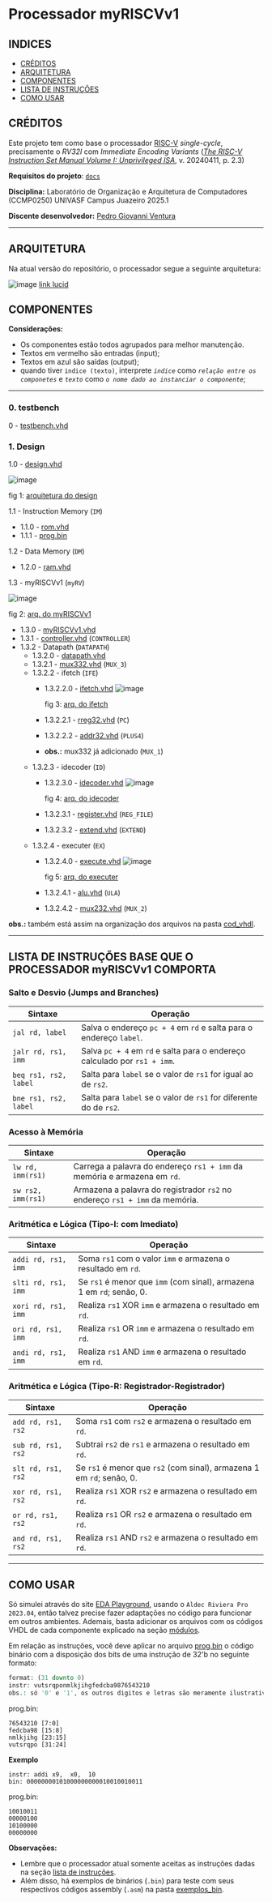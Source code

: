 # **Processador myRISCVv1**
## INDICES
* [CRÉDITOS](#créditos)
* [ARQUITETURA](#arquitetura)
* [COMPONENTES](#componentes)
* [LISTA DE INSTRUÇÕES](#lista-de-instruções-base-que-o-processador-myriscvv1-comporta)
* [COMO USAR](#como-usar)
## CRÉDITOS

Este projeto tem como base o processador [RISC-V](https://riscv.org/) _single-cycle_, precisamente o _RV32I_ com _Immediate Encoding Variants_ ([_The RISC-V Instruction Set Manual Volume I: Unprivileged ISA_](https://lf-riscv.atlassian.net/wiki/spaces/HOME/pages/16154899/RISC-V+Technical+Specifications+Archive), v. 20240411, p. 2.3)

**Requisitos do projeto**:
[```docs```](https://github.com/PedroVentura21/myRV32Iv1/tree/master/docs)

**Disciplina:** Laboratório de Organização e Arquitetura de Computadores (CCMP0250) UNIVASF Campus Juazeiro 2025.1

**Discente desenvolvedor:** [Pedro Giovanni Ventura](https://github.com/PedroVentura21)

---

## ARQUITETURA
Na atual versão do repositório, o processador segue a seguinte arquitetura:

![image](docs/00-sigle-riscV.jpeg)
[link lucid](https://lucid.app/lucidspark/eb46b10a-157d-470d-b11e-74d35adcdb82/edit?invitationId=inv_302d3fba-00ef-4c7f-ba68-fc9a77d13eca)

## COMPONENTES
**Considerações:**
- Os componentes estão todos agrupados para melhor manutenção.
- Textos em vermelho são entradas (input);
- Textos em azul são saídas (output);
- quando tiver `indice (texto)`, interprete _`indice`_ como _`relação entre os componetes`_ e _`texto`_ como _`o nome dado ao instanciar o componente`_;
---

### 0. testbench

0 - [testbench.vhd](cod_vhdl/testbench.vhd)

### 1\.  Design

1.0 - [design.vhd](cod_vhdl/componentes/design.vhd)

![image](cod_vhdl/componentes/arch_design.jpeg)

fig 1: [arquitetura do design](cod_vhdl/componentes/arch_design.jpeg)

1.1 - Instruction Memory (`IM`)
* 1.1.0 - [rom.vhd](cod_vhdl/componentes/rom.vhd)
* 1.1.1 - [prog.bin](cod_vhdl/componentes/prog.bin)

1.2 - Data Memory (`DM`)
* 1.2.0 - [ram.vhd](cod_vhdl/componentes/ram.vhd)

1.3 - myRISCVv1 (`myRV`)

![image](cod_vhdl/componentes/myRISCVv1/arch_myRISCVv1.jpeg)

fig 2: [arq. do myRISCVv1](cod_vhdl/componentes/myRISCVv1/arch_myRISCVv1.jpeg)

* 1.3.0 - [myRISCVv1.vhd](cod_vhdl/componentes/myRISCVv1/myRISCVv1.vhd)
* 1.3.1 - [controller.vhd](cod_vhdl/componentes/myRISCVv1/controller.vhd) (`CONTROLLER`)
* 1.3.2 - Datapath (`DATAPATH`)
    * 1.3.2.0 - [datapath.vhd](cod_vhdl/componentes/myRISCVv1/datapath/datapath.vhd)
    * 1.3.2.1 - [mux332.vhd](cod_vhdl/componentes/myRISCVv1/datapath/mux332.vhd) (`MUX_3`)
    * 1.3.2.2 - ifetch (`IFE`)
        * 1.3.2.2.0 - [ifetch.vhd](cod_vhdl/componentes/myRISCVv1/datapath/ifetch/ifetch.vhd)
        ![image](cod_vhdl/componentes/myRISCVv1/datapath/ifetch/arch_ifetch.jpg)

            fig 3: [arq. do ifetch](cod_vhdl/componentes/myRISCVv1/datapath/ifetch/arch_ifetch.jpg)

        * 1.3.2.2.1 - [rreg32.vhd](cod_vhdl/componentes/myRISCVv1/datapath/ifetch/rreg32.vhd)  (`PC`)
        * 1.3.2.2.2 - [addr32.vhd](cod_vhdl/componentes/myRISCVv1/datapath/ifetch/addr32.vhd) (`PLUS4`)
        * **obs.:** mux332 já adicionado (`MUX_1`)
    * 1.3.2.3 - idecoder (`ID`)
        * 1.3.2.3.0 - [idecoder.vhd](cod_vhdl/componentes/myRISCVv1/datapath/idecoder/idecoder.vhd)
        ![image](cod_vhdl/componentes/myRISCVv1/datapath/idecoder/arch_idecoder.jpg)

            fig 4: [arq. do idecoder](cod_vhdl/componentes/myRISCVv1/datapath/idecoder/arch_idecoder.jpg)

        * 1.3.2.3.1 - [register.vhd](cod_vhdl/componentes/myRISCVv1/datapath/idecoder/register.vhd) (`REG_FILE`)
        * 1.3.2.3.2 - [extend.vhd](cod_vhdl/componentes/myRISCVv1/datapath/idecoder/extend.vhd) (`EXTEND`)
    * 1.3.2.4 - executer (`EX`)
        * 1.3.2.4.0 - [execute.vhd](cod_vhdl/componentes/myRISCVv1/datapath/executer/execute.vhd)
        ![image](cod_vhdl/componentes/myRISCVv1/datapath/executer/arch_executer.jpg)

            fig 5: [arq. do executer](cod_vhdl/componentes/myRISCVv1/datapath/executer/arch_executer.jpg)

        * 1.3.2.4.1 - [alu.vhd](cod_vhdl/componentes/myRISCVv1/datapath/executer/alu.vhd) (`ULA`)
        * 1.3.2.4.2 - [mux232.vhd](cod_vhdl/componentes/myRISCVv1/datapath/executer/mux232.vhd) (`MUX_2`)


**obs.:** também está assim na organização dos arquivos na pasta [cod_vhdl](cod_vgdl/).


---

## LISTA DE INSTRUÇÕES BASE QUE O PROCESSADOR myRISCVv1 COMPORTA

### Salto e Desvio (Jumps and Branches)

| Sintaxe                 | Operação                                                              |
| ----------------------| --------------------------------------------------------------------|
| `jal rd, label`         | Salva o endereço `pc + 4` em `rd` e salta para o endereço `label`.      |
| `jalr rd, rs1, imm`     | Salva `pc + 4` em `rd` e salta para o endereço calculado por `rs1 + imm`. |
| `beq rs1, rs2, label`   | Salta para `label` se o valor de `rs1` for igual ao de `rs2`.           |
| `bne rs1, rs2, label`   | Salta para `label` se o valor de `rs1` for diferente do de `rs2`.       |

### Acesso à Memória

| Sintaxe             | Operação                                                                 |
| ------------------| -----------------------------------------------------------------------|
| `lw rd, imm(rs1)`   | Carrega a palavra do endereço `rs1 + imm` da memória e armazena em `rd`.   |
| `sw rs2, imm(rs1)`  | Armazena a palavra do registrador `rs2` no endereço `rs1 + imm` da memória. |

### Aritmética e Lógica (Tipo-I: com Imediato)

| Sintaxe                 | Operação                                                              |
| ----------------------| --------------------------------------------------------------------|
| `addi rd, rs1, imm`     | Soma `rs1` com o valor `imm` e armazena o resultado em `rd`.            |
| `slti rd, rs1, imm`     | Se `rs1` é menor que `imm` (com sinal), armazena 1 em `rd`; senão, 0.   |
| `xori rd, rs1, imm`     | Realiza `rs1` XOR `imm` e armazena o resultado em `rd`.                 |
| `ori rd, rs1, imm`      | Realiza `rs1` OR `imm` e armazena o resultado em `rd`.                  |
| `andi rd, rs1, imm`     | Realiza `rs1` AND `imm` e armazena o resultado em `rd`.                 |


### Aritmética e Lógica (Tipo-R: Registrador-Registrador)

| Sintaxe                | Operação                                                              |
| ---------------------| --------------------------------------------------------------------|
| `add rd, rs1, rs2`     | Soma `rs1` com `rs2` e armazena o resultado em `rd`.                    |
| `sub rd, rs1, rs2`     | Subtrai `rs2` de `rs1` e armazena o resultado em `rd`.                  |
| `slt rd, rs1, rs2`     | Se `rs1` é menor que `rs2` (com sinal), armazena 1 em `rd`; senão, 0.   |
| `xor rd, rs1, rs2`     | Realiza `rs1` XOR `rs2` e armazena o resultado em `rd`.                 |
| `or rd, rs1, rs2`      | Realiza `rs1` OR `rs2` e armazena o resultado em `rd`.                  |
| `and rd, rs1, rs2`     | Realiza `rs1` AND `rs2` e armazena o resultado em `rd`.                 |

---

## COMO USAR

Só simulei através do site [EDA Playground](https://edaplayground.com/), usando o `Aldec Riviera Pro 2023.04`, então talvez precise fazer adaptações no código para funcionar em outros ambientes. Ademais, basta adicionar os arquivos com os códigos VHDL de cada componente explicado na seção [módulos](#módulos).

Em relação as instruções, você deve aplicar no arquivo [prog.bin](cod_vhdl/prog.bin) o código binário com a disposição dos bits de uma instrução de 32'b no seguinte formato:
```vhdl
format: (31 downto 0)
instr: vutsrqponmlkjihgfedcba9876543210
obs.: só '0' e '1', os outros digitos e letras são meramente ilustrativos ._.
```
prog.bin:
```bin
76543210 [7:0]
fedcba98 [15:8]
nmlkjihg [23:15] 
vutsrqpo [31:24]
```

**Exemplo**

```assembly
instr: addi x9,  x0,  10
bin: 00000000101000000000010010010011
```
   
prog.bin:

```bin
10010011
00000100
10100000
00000000
```
**Observações:**
- Lembre que o processador atual somente aceitas as instruções dadas na seção [lista de instruções](#lista-de-instruções-base-que-o-processador-myriscvv1-comporta). 
- Além disso, há exemplos de binários (`.bin`) para teste com seus respectivos códigos assembly (`.asm`) na pasta [exemplos_bin](exemplos_bin/).